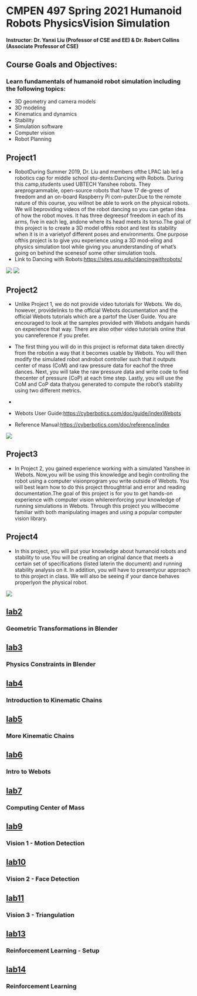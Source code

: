 # CMPEN 497 Spring 2021 Humanoid Robots PhysicsVision Simulation
#### Instructor: Dr. Yanxi Liu (Professor of CSE and EE) &  Dr. Robert Collins (Associate Professor of CSE)



## Course Goals and Objectives:
### Learn fundamentals of humanoid robot simulation including the following topics:
- 3D geometry and camera models
- 3D modeling
- Kinematics and dynamics
- Stability
- Simulation software
- Computer vision
- Robot Planning

## Project1
- RobotDuring  Summer  2019,  Dr.   Liu  and  members  ofthe LPAC lab led a robotics cap for middle school stu-dents:Dancing with Robots.  During this camp,students  used  UBTECH  Yanshee  robots.   They  areprogrammable,  open-source  robots  that  have  17  de-grees of freedom and an on-board Raspberry Pi com-puter.Due to the remote nature of this course, you willnot be able to work on the physical robots.  We will beproviding videos of the robot dancing so you can getan idea of how the robot moves.  It has three degreesof freedom in each of its arms,  five in each leg,  andone where its head meets its torso.The goal of this project is to create a 3D model ofthis robot and test its stability when it is in a varietyof different poses and environments.  One purpose ofthis project is to give you experience using a 3D mod-eling and physics simulation tool while giving you anunderstanding of what’s going on behind the scenesof some other simulation tools.
- Link to Dancing with Robots:https://sites.psu.edu/dancingwithrobots/

![](project1_1.gif)
![](project1_2.gif)
## Project2

- Unlike Project 1, we do not provide video tutorials for Webots.  We do, however, providelinks to the official Webots documentation and the official Webots tutorials which are a partof the User Guide.  You are encouraged to look at the samples provided with Webots andgain hands on experience that way.  There are also other video tutorials online that you canreference if you prefer.

- The first thing you will do in this project is reformat data taken directly from the robotin a way that it becomes usable by Webots.  You will then modify the simulated robot androbot controller such that it outputs center of mass (CoM) and raw pressure data for eachof the three dances.  Next, you will take the raw pressure data and write code to find thecenter of pressure (CoP) at each time step.  Lastly, you will use the CoM and CoP data thatyou generated to compute the robot’s stability using two different metrics.
- 
- Webots User Guide:https://cyberbotics.com/doc/guide/indexWebots 
- Reference Manual:https://cyberbotics.com/doc/reference/index

![](project2.PNG)

## Project3

- In Project 2, you gained experience working with a simulated Yanshee in Webots.  Now,you will be using this knowledge and begin controlling the robot using a computer visionprogram you write outside of Webots.  You will best learn how to do this project throughtrial and error and reading documentation.The goal of this project is for you to get hands-on experience with computer vision whilereinforcing your knowledge of running simulations in Webots.  Through this project you willbecome familiar with both manipulating images and using a popular computer vision library.


## Project4
- In this project, you will put your knowledge about humanoid robots and stability to use.You will be creating an original dance that meets a certain set of specifications (listed laterin the document) and running stability analysis on it.  In addition, you will have to presentyour approach to this project in class.  We will also be seeing if your dance behaves properlyon the physical robot.

![](project4.gif)

## [lab2](lab2)
### Geometric Transformations in Blender

## [lab3](lab3)
### Physics Constraints in Blender

## [lab4](lab4)
### Introduction to Kinematic Chains

## [lab5](lab5)
### More Kinematic Chains

## [lab6](lab6)
### Intro to Webots

## [lab7](lab7)
### Computing Center of Mass

## [lab9](lab9)
### Vision 1 - Motion Detection

## [lab10](lab11)
### Vision 2 - Face Detection

## [lab11](lab11)
### Vision 3 - Triangulation

## [lab13](lab13)
### Reinforcement Learning - Setup

## [lab14](lab14)
### Reinforcement Learning


